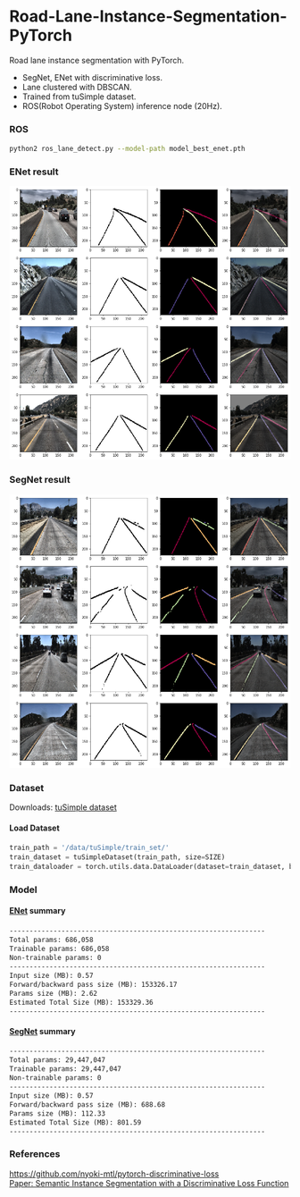 # Road-Lane-Instance-Segmentation-PyTorch
Road lane instance segmentation with PyTorch.  
  - SegNet, ENet with discriminative loss.
  - Lane clustered with DBSCAN.  
  - Trained from tuSimple dataset.
  - ROS(Robot Operating System) inference node (20Hz).

### ROS
```bash
python2 ros_lane_detect.py --model-path model_best_enet.pth
```

### ENet result
![alt text](output_1.png "ENet Result")

### SegNet result
![alt text](output_0.png "SegNet Result")

### Dataset
Downloads: [tuSimple dataset](https://github.com/TuSimple/tusimple-benchmark/wiki)
#### Load Dataset
```python
train_path = '/data/tuSimple/train_set/'
train_dataset = tuSimpleDataset(train_path, size=SIZE)
train_dataloader = torch.utils.data.DataLoader(dataset=train_dataset, batch_size=BATCH_SIZE, shuffle=True, num_workers=16)
```

### Model
#### [ENet](https://github.com/jaeoh2/Road-Lane-Instance-Segmentation-PyTorch/blob/master/enet.py) summary
```
----------------------------------------------------------------
Total params: 686,058
Trainable params: 686,058
Non-trainable params: 0
----------------------------------------------------------------
Input size (MB): 0.57
Forward/backward pass size (MB): 153326.17
Params size (MB): 2.62
Estimated Total Size (MB): 153329.36
----------------------------------------------------------------
```
#### [SegNet](https://github.com/jaeoh2/Road-Lane-Instance-Segmentation-PyTorch/blob/master/segnet.py) summary
```
----------------------------------------------------------------
Total params: 29,447,047
Trainable params: 29,447,047
Non-trainable params: 0
----------------------------------------------------------------
Input size (MB): 0.57
Forward/backward pass size (MB): 688.68
Params size (MB): 112.33
Estimated Total Size (MB): 801.59
----------------------------------------------------------------
```

### References
https://github.com/nyoki-mtl/pytorch-discriminative-loss  
[Paper: Semantic Instance Segmentation with a Discriminative Loss Function](https://arxiv.org/pdf/1708.02551.pdf)


